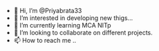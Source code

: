 - 👋 Hi, I’m @Priyabrata33
- 👀 I’m interested in developing new thigs...
- 🌱 I’m currently learning MCA NITp
- 💞️ I’m looking to collaborate on different projects.
- 📫 How to reach me ..

<!---
Priyabrata33/Priyabrata33 is a ✨ special ✨ repository because its `README.md` (this file) appears on your GitHub profile.
You can click the Preview link to take a look at your changes.
--->
